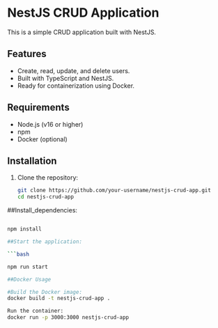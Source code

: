 # NestJS CRUD Application

This is a simple CRUD application built with NestJS.

## Features
- Create, read, update, and delete users.
- Built with TypeScript and NestJS.
- Ready for containerization using Docker.

## Requirements
- Node.js (v16 or higher)
- npm
- Docker (optional)

## Installation
1. Clone the repository:
   ```bash
   git clone https://github.com/your-username/nestjs-crud-app.git
   cd nestjs-crud-app


  ##Install_dependencies:
  ```bash

  npm install

  ##Start the application:
  
  ```bash

  npm run start

  ##Docker Usage

  #Build the Docker image:
  docker build -t nestjs-crud-app .

  Run the container:
  docker run -p 3000:3000 nestjs-crud-app

